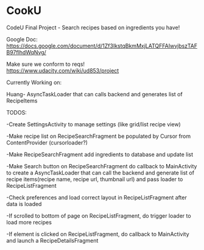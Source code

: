 # CookU
CodeU Final Project - Search recipes based on ingredients you have!

Google Doc: https://docs.google.com/document/d/1Zf3IkstqBkmMxjLATQFFAIwvjbszTAFB97flhdWqNvg/

Make sure we conform to reqs! https://www.udacity.com/wiki/ud853/project

Currently Working on:

Huang- AsyncTaskLoader that can calls backend and generates list of RecipeItems

TODOS:

-Create SettingsActivity to manage settings (like grid/list recipe view)

-Make recipe list on RecipeSearchFragment be populated by Cursor from ContentProvider (cursorloader?)

-Make RecipeSearchFragment add ingredients to database and update list

-Make Search button on RecipeSearchFragment do callback to MainActivity to create a AsyncTaskLoader that can call the backend and generate list of recipe items(recipe name, recipe url, thumbnail url) and pass loader to RecipeListFragment

-Check preferences and load correct layout in RecipeListFragment after data is loaded

-If scrolled to bottom of page on RecipeListFragment, do trigger loader to load more recipes

-If element is clicked on RecipeListFragment, do callback to MainActivity and launch a RecipeDetailsFragment
